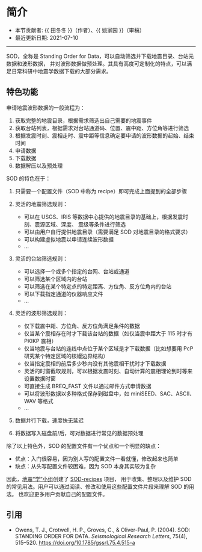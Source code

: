 # 简介

- 本节贡献者: {{ 田冬冬 }}（作者）、{{ 姚家园 }}（审稿）
- 最近更新日期: 2021-07-10

---

SOD，全称是 Standing Order for Data，可以自动筛选并下载地震目录、台站元数据和波形数据，
并对波形数据做预处理。其具有高度可定制化的特点，可以满足日常科研中地震学数据下载的大部分需求。

## 特色功能

申请地震波形数据的一般流程为：

1. 获取完整的地震目录，根据需求筛选出自己需要的地震事件
2. 获取台站列表，根据需求对台站通道码、位置、震中距、方位角等进行筛选
3. 根据发震时刻、震相走时、震中距等信息确定要申请的波形数据的起始、结束时间
4. 申请数据
5. 下载数据
6. 数据解压以及预处理

SOD 的特色在于：

1. 只需要一个配置文件（SOD 中称为 recipe）即可完成上面提到的全部步骤

2. 灵活的地震筛选规则：

   - 可以在 USGS、IRIS 等数据中心提供的地震目录的基础上，根据发震时刻、震源区域、深度、
     震级等条件进行筛选
   - 可以由用户自行提供地震目录（需要满足 SOD 对地震目录的格式要求）
   - 可以构建虚拟地震以申请连续波形数据
   - ...

3. 灵活的台站筛选规则：

   - 可以选择一个或多个指定的台网、台站或通道
   - 可以筛选某个区域内的台站
   - 可以筛选在某个特定点的特定距离、方位角、反方位角内的台站
   - 可以下载指定通道的仪器响应文件
   - ...

4. 灵活的波形筛选规则：

   - 仅下载震中距、方位角、反方位角满足条件的数据
   - 仅当某个震相存在时才下载该台站的数据（如仅当震中距大于 115 时才有 PKIKP 震相）
   - 仅当地震与台站的连线中点位于某个区域是才下载数据（比如想要用 PcP 研究某个特定区域的核幔边界结构）
   - 仅当指定震相的前后多少秒内没有其他震相干扰时才下载数据
   - 灵活的时窗截取规则，可以根据发震时刻、自动计算的震相理论到时等来设置数据时窗
   - 可直接生成 BREQ_FAST 文件以通过邮件方式申请数据
   - 可以将波形数据以多种格式保存到磁盘中，如 miniSEED、SAC、ASCII、WAV 等格式
   - ...

5. 数据并行下载，速度快无延迟

6. 将数据写入磁盘前/后，可对数据进行常见的数据预处理

除了以上特色外，SOD 的配置文件有一个优点和一个明显的缺点：

- 优点：入门很容易，因为别人写的配置文件一看就懂，修改起来也简单
- 缺点：从头写配置文件较困难，因为 SOD 本身其实较为复杂

因此，[地震“学”小组](https://github.com/orgs/seismo-learn/people)创建了
[SOD-recipes](https://github.com/seismo-learn/SOD-recipes) 项目，
用于收集、整理以及维护 SOD 的常见用法。用户可以通过阅读、修改和使用这些配置文件片段来理解 SOD 的用法。
也欢迎更多用户贡献自己的配置文件。

## 引用

- Owens, T. J., Crotwell, H. P., Groves, C., & Oliver-Paul, P. (2004).
  SOD: STANDING ORDER FOR DATA.
  *Seismological Research Letters*, 75(4), 515–520.
  <https://doi.org/10.1785/gssrl.75.4.515-a>
